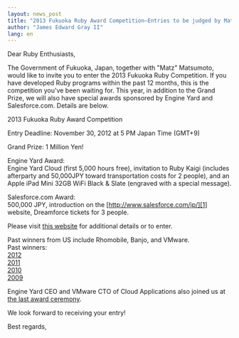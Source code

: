 ```yaml
---
layout: news_post
title: "2013 Fukuoka Ruby Award Competition—Entries to be judged by Matz"
author: "James Edward Gray II"
lang: en
---
```


Dear Ruby Enthusiasts,

The Government of Fukuoka, Japan, together with \"Matz\" Matsumoto,
would like to invite you to enter the 2013 Fukuoka Ruby Competition. If
you have developed Ruby programs within the past 12 months, this is the
competition you\'ve been waiting for. This year, in addition to the
Grand Prize, we will also have special awards sponsored by Engine Yard
and Salesforce.com. Details are below.

2013 Fukuoka Ruby Award Competition

Entry Deadline: November 30, 2012 at 5 PM Japan Time (GMT+9)

Grand Prize: 1 Million Yen!

Engine Yard Award:  
 Engine Yard Cloud (first 5,000 hours free), invitation to Ruby Kaigi
(includes afterparty and 50,000JPY toward transportation costs for 2
people), and an Apple iPad Mini 32GB WiFi Black &amp; Slate (engraved
with a special message).

Salesforce.com Award:  
 500,000 JPY, introduction on the [http://www.salesforce.com/jp/][1]
website, Dreamforce tickets for 3 people.

Please visit [this website][2] for additional details or to enter.

Past winners from US include Rhomobile, Banjo, and VMware.  
 Past winners:  
[2012][3]  
[2011][4]  
[2010][5]  
[2009][6]

Engine Yard CEO and VMware CTO of Cloud Applications also joined us at
[the last award ceremony][7].

We look forward to receiving your entry!

Best regards,



[1]: http://www.salesforce.com/jp/
[2]: http://www.digitalfukuoka.jp/events/index_en.html
[3]: http://www.myfukuoka.com/news/2012-fukuoka-ruby-award-winners.html
[4]: http://www.myfukuoka.com/news/2011-fukuoka-ruby-award-winners.html
[5]: http://www.myfukuoka.com/news/2010-fukuoka-ruby-award-winners.html
[6]: http://www.myfukuoka.com/events/2009-fukuoka-ruby-award-winners.html
[7]: http://www.myfukuoka.com/events/2012-fukuoka-ruby-forum.html
